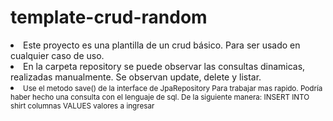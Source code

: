 # template-crud-random
<html>
  <head>
    <li>Este proyecto es una plantilla de un crud básico. Para ser usado en cualquier caso de uso.</li>
  </head>
  <body>
  <li>En la carpeta repository se puede observar las consultas dinamicas, realizadas manualmente. Se observan update, delete y listar.</li>
  <li> <small>Use el metodo save() de la interface de JpaRepository Para trabajar mas rapido. Podría haber hecho una consulta con el lenguaje de sql. De la siguiente manera: INSERT INTO shirt columnas VALUES valores a ingresar</small></li>
  
  </body>
</html>
